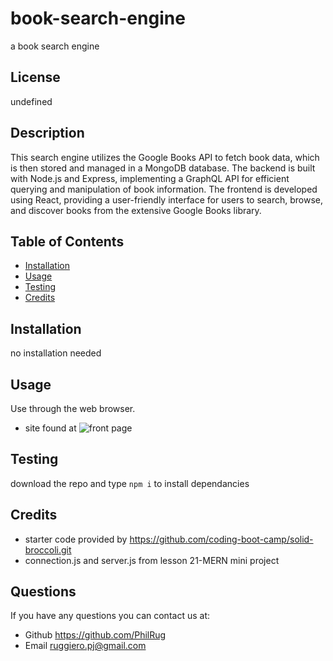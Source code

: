 # book-search-engine
a book search engine

## License

undefined
## Description
This search engine utilizes the Google Books API to fetch book data, which is then stored and managed in a MongoDB database. The backend is built with Node.js and Express, implementing a GraphQL API for efficient querying and manipulation of book information. The frontend is developed using React, providing a user-friendly interface for users to search, browse, and discover books from the extensive Google Books library.

## Table of Contents
    
- [Installation](#installation)
- [Usage](#usage)
- [Testing](#test)
- [Credits](#credits)
    
## Installation
no installation needed

## Usage
Use through the web browser.
* site found at 
![front page]()

## Testing
download the repo and type
`npm i` to install dependancies

## Credits
- starter code provided by https://github.com/coding-boot-camp/solid-broccoli.git
- connection.js and server.js from lesson 21-MERN mini project 

    
## Questions
If you have any questions you can contact us at:
- Github https://github.com/PhilRug
- Email ruggiero.pj@gmail.com